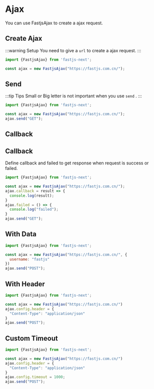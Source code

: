 # Ajax

You can use FastjsAjax to create a ajax request.

## Create Ajax

:::warning Setup
You need to give a `url` to create a ajax request.
:::

```javascript
import {FastjsAjax} from 'fastjs-next';

const ajax = new FastjsAjax("https://fastjs.com.cn/");
```

## Send

:::tip Tips
Small or Big letter is not important when you use `send` .
:::

```javascript
import {FastjsAjax} from 'fastjs-next';

const ajax = new FastjsAjax("https://fastjs.com.cn/");
ajax.send("GET");
```

## Callback <Badge text="v1.1.0" type="tip" vertical="middle"/>

## Callback

Define callback and failed to get response when request is success or failed.

```javascript
import {FastjsAjax} from 'fastjs-next';

const ajax = new FastjsAjax("https://fastjs.com.cn/");
ajax.callback = result => {
  console.log(result);
}
ajax.failed = () => {
  console.log("failed");
}
ajax.send("GET");
```

## With Data

```javascript
import {FastjsAjax} from 'fastjs-next';

const ajax = new FastjsAjax("https://fastjs.com.cn/", {
  username: "fastjs"
})
ajax.send("POST");
```

## With Header

```javascript
import {FastjsAjax} from 'fastjs-next';

const ajax = new FastjsAjax("https://fastjs.com.cn/")
ajax.config.header = {
  "Content-Type": "application/json"
}
ajax.send("POST");
```

## Custom Timeout

```javascript
import {FastjsAjax} from 'fastjs-next';

const ajax = new FastjsAjax("https://fastjs.com.cn/")
ajax.config.header = {
  "Content-Type": "application/json"
}
ajax.config.timeout = 1000;
ajax.send("POST");
```

